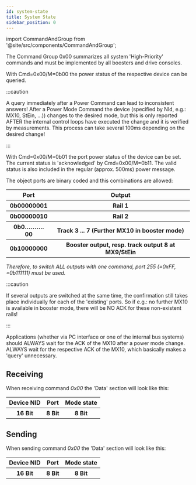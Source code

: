 ```yaml
---
id: system-state
title: System State
sidebar_position: 0
---
```


import CommandAndGroup from '@site/src/components/CommandAndGroup';

<CommandAndGroup group="00" command="00"/>

The Command Group 0x00 summarizes all system 'High-Priority' commands and must be implemented by all boosters and drive consoles.

With Cmd=0x00/M=0b00 the power status of the respective device can be queried.

:::caution

A query immediately after a Power Command can lead to inconsistent answers! After a Power Mode Command the device (specified by NId, e.g.: MX10, StEin, ...)) changes to the desired mode, but this is only reported AFTER the internal control loops have executed the change and it is verified by measurements. This process can take several 100ms depending on the desired change!

:::

With Cmd=0x00/M=0b01 the port power status of the device can be set. The current status is 'acknowledged' by Cmd=0x00/M=0b11. The valid status is also included in the regular (approx. 500ms) power message.

The object ports are binary coded and this combinations are allowed:

<table>
  <tr>
    <th>Port</th>
    <th>Output</th>
  </tr>
  <tr>
    <th>0b00000001</th>
    <th class='left_align'>Rail 1</th>
  </tr>
  <tr>
    <th>0b00000010</th>
    <th class='left_align'>Rail 2</th>
  </tr>
  <tr>
    <th>0b0………. 00</th>
    <th class='left_align'>Track 3 ... 7 (Further MX10 in booster mode)
</th>
  </tr>
  <tr>
    <th>0b10000000</th>
    <th class='left_align'>Booster output, resp. track output 8 at MX9/StEin</th>
  </tr>
</table>

_Therefore, to switch ALL outputs with one command, port 255 (=0xFF, =0b111111) must be used._

:::caution

If several outputs are switched at the same time, the confirmation still takes place individually for each of the 'existing' ports. So if e.g.: no further MX10 is available in booster mode, there will be NO ACK for these non-existent rails!

:::

Applications (whether via PC interface or one of the internal bus systems) should ALWAYS wait for the ACK of the MX10 after a power mode change. ALWAYS wait for the respective ACK of the MX10, which basically makes a 'query' unnecessary.

## Receiving

When receiving command _0x00_ the 'Data' section will look like this:

<table>
  <tr>
    <th>Device NID</th>
    <th>Port</th>
    <th>Mode state</th>
  </tr>
  <tr>
    <th>16 Bit</th>
    <th>8 Bit</th>
    <th>8 Bit</th>
  </tr>
</table>

## Sending

When sending command _0x00_ the 'Data' section will look like this:

<table>
  <tr>
    <th>Device NID</th>
    <th>Port</th>
    <th>Mode state</th>
  </tr>
  <tr>
    <th>16 Bit</th>
    <th>8 Bit</th>
    <th>8 Bit</th>
  </tr>
</table>
